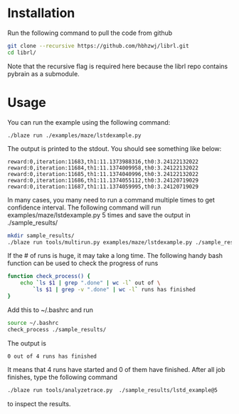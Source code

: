 # Installation

Run the following command to pull the code from github

```bash
git clone --recursive https://github.com/hbhzwj/librl.git
cd librl/
```

Note that the recursive flag is required here because the librl repo contains pybrain as a submodule.


# Usage

You can run the example using the following command:

```base
./blaze run ./examples/maze/lstdexample.py
```

The output is printed to the stdout. You should see something like below:

```
reward:0,iteration:11683,th1:11.1373988316,th0:3.24122132022
reward:0,iteration:11684,th1:11.1374009958,th0:3.24122132022
reward:0,iteration:11685,th1:11.1374040996,th0:3.24122132022
reward:0,iteration:11686,th1:11.1374055112,th0:3.24120719029
reward:0,iteration:11687,th1:11.1374059995,th0:3.24120719029
```

In many cases, you many need to run a command multiple times to get confidence interval. The following command will run examples/maze/lstdexample.py 5 times and save the output in ./sample_results/

```bash
mkdir sample_results/
./blaze run tools/multirun.py examples/maze/lstdexample.py ./sample_results/lstd_example@5
```
If the # of runs is huge, it may take a long time. The following handy bash function can be used to check the progress of runs

```bash
function check_process() {
  	echo `ls $1 | grep ".done" | wc -l` out of \
       	`ls $1 | grep -v ".done" | wc -l` runs has finished
}
```

Add this to ~/.bashrc and run

```bash
source ~/.bashrc
check_process ./sample_results/
```
The output is

```
0 out of 4 runs has finished
```
It means that 4 runs have started and 0 of them have finished. After all job finishes, type the following command

```bash
./blaze run tools/analyzetrace.py  ./sample_results/lstd_example@5
```

to inspect the results.
